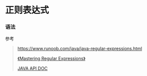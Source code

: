 # 正则表达式

### 语法

参考

> https://www.runoob.com/java/java-regular-expressions.html
>
> [《Mastering Regular Expressions》](https://book.douban.com/subject/2154713/) 
>
> [JAVA API DOC](https://docs.oracle.com/en/java/javase/19/docs/api/) 